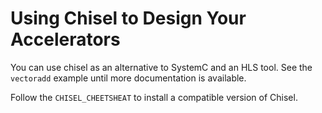 # Using Chisel to Design Your Accelerators

You can use chisel as an alternative to SystemC and an HLS tool. See the `vectoradd` example until more documentation is available.

Follow the `CHISEL_CHEETSHEAT` to install a compatible version of Chisel.
